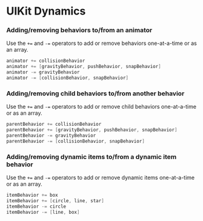 UIKit Dynamics
==============

### Adding/removing behaviors to/from an animator

Use the `+=` and `-=` operators to add or remove behaviors one-at-a-time or as an array.

```swift
animator += collisionBehavior
animator += [gravityBehavior, pushBehavior, snapBehavior]
animator -= gravityBehavior
animator -= [collisionBehavior, snapBehavior]
```

### Adding/removing child behaviors to/from another behavior

Use the `+=` and `-=` operators to add or remove child behaviors one-at-a-time or as an array.

```swift
parentBehavior += collisionBehavior
parentBehavior += [gravityBehavior, pushBehavior, snapBehavior]
parentBehavior -= gravityBehavior
parentBehavior -= [collisionBehavior, snapBehavior]
```

### Adding/removing dynamic items to/from a dynamic item behavior

Use the `+=` and `-=` operators to add or remove dynamic items one-at-a-time or as an array.

```swift
itemBehavior += box
itemBehavior += [circle, line, star]
itemBehavior -= circle
itemBehavior -= [line, box]
```
